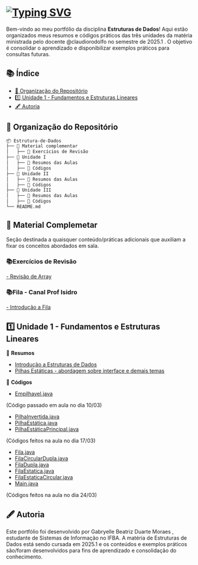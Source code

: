 # [![Typing SVG](https://readme-typing-svg.demolab.com?font=Press+Start+2P&pause=1000&color=B22EF7&width=438&height=55&lines=%F0%9F%93%8A+Estrutura+de+Dados;%F0%9F%8E%93+Gabryelle+Beatriz+Duarte+Moraes;%F0%9F%93%85+2025.1+;%F0%9F%93%9A+3%C2%B0+semestre)](https://git.io/typing-svg)

Bem-vindo ao meu portfólio da disciplina **Estruturas de Dados**! Aqui estão organizados meus resumos e códigos práticos das três unidades da matéria ministrada pelo docente @claudiorodolfo no semestre de 2025.1 . O objetivo é consolidar o aprendizado e disponibilizar exemplos práticos para consultas futuras.

## 📚 Índice  

- [📂 Organização do Repositório](#📂-organização-do-repositório)  
- [1️⃣ Unidade 1 - Fundamentos e Estruturas Lineares](#1️⃣-unidade-1---fundamentos-e-estruturas-lineares)  
- [🖋 Autoria](#🖋-autoria)

## 📂 Organização do Repositório  

```bash
📦 Estrutura-de-Dados
├── 📁 Material complementar
│   ├── 📁 Exercícios de Revisão 
├── 📁 Unidade I
│   ├── 📁 Resumos das Aulas
│   ├── 📁 Códigos
├── 📁 Unidade II
│   ├── 📁 Resumos das Aulas
│   ├── 📁 Códigos
├── 📁 Unidade III
│   ├── 📁 Resumos das Aulas
│   ├── 📁 Códigos
└── README.md

```
## 📑 Material Complemetar 
Seção destinada a quaisquer conteúdo/práticas adicionais que auxiliam a fixar os conceitos abordados em sala.

<h3>📚Exercícios de Revisão </h3>

<a href="https://github.com/GabryelleDart/estruturas_dados/tree/main/materialComplementar/exerciciosDeRevisaoArray" target="_blank"> - Revisão de Array</a>

<h3>📚Fila - Canal Prof Isidro </h3>
<a href="https://github.com/GabryelleDart/estruturas_dados/tree/main/materialComplementar/exerciciosFila/videoDeImplementacaoProfIsidro" target="_blank"> - Introdução a Fila</a>

## 1️⃣ Unidade 1 - Fundamentos e Estruturas Lineares  

📂 **Resumos**  
- [Introdução a Estruturas de Dados](unidadeI/Resumos%20das%20Aulas/Pilhas-%20Introdução.pdf)
- [Pilhas Estáticas - abordagem sobre interface e demais temas](unidadeI/Resumos%20das%20Aulas/Pilhas-%20Interfaces%20e%20Pilha%20invertida.pdf)




📂 **Códigos**  
- [Empilhavel.java](unidadeI/codigos/aula10I03/Empilhavel.java)
  
(Código passado em aula no dia 10/03)

- [PilhaInvertida.java](unidadeI/codigos/Aula10I03/PilhaInvertida.java)
- [PilhaEstática.java](unidadeI/codigos/Aula10I03/PilhaEstatica.java)
- [PilhaEstáticaPrincipal.java](unidadeI/codigos/Aula10I03/PilhaEstaticaPrincipal.java)
  
(Códigos feitos na aula no dia 17/03)

- [Fila.java](unidadeI/codigos/Aula24I03/Fila.java)
- [FilaCircularDupla.java](unidadeI/codigos/Aula24I03/FilaCircularDupla.java)
- [FilaDupla.java](unidadeI/codigos/Aula24I03/FilaDupla.java)
- [FilaEstatica.java](unidadeI/codigos/Aula24I03/FilaEstatica.java)
- [FilaEstaticaCircular.java](unidadeI/codigos/Aula24I03/FilaEstaticaCircular.java)
- [Main.java](unidadeI/codigos/Aula24I03/Main.java)
  
(Códigos feitos na aula no dia 24/03)

## 🖋 Autoria
Este portfólio foi desenvolvido por Gabryelle Beatriz Duarte Moraes , estudante de Sistemas de Informação no IFBA. A matéria de Estruturas de Dados está sendo cursada em 2025.1 e os conteúdos e exemplos práticos são/foram desenvolvidos para fins de aprendizado e consolidação do conhecimento.

